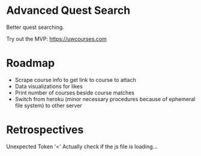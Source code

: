 Advanced Quest Search
======================

Better quest searching.

Try out the MVP:
https://uwcourses.com

Roadmap
==============
- Scrape course info to get link to course to attach
- Data visualizations for likes
- Print number of courses beside course matches
- Switch from heroku (minor necessary procedures because of ephemeral file system) to other server

Retrospectives
=================

Unexpected Token '<' Actually check if the js file is loading...